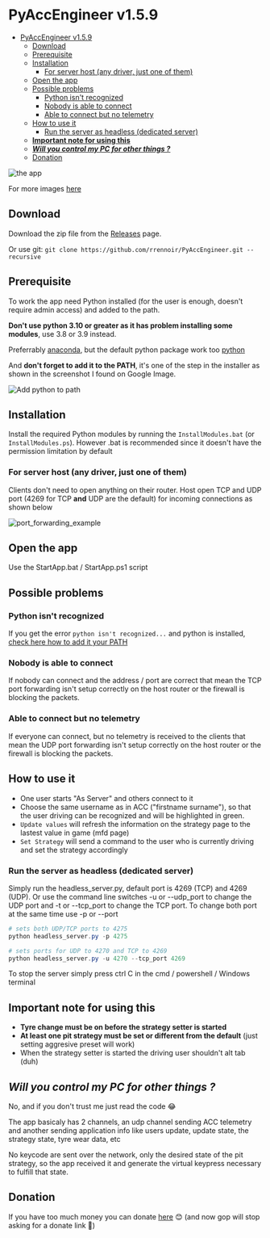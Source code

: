 # PyAccEngineer v1.5.9

- [PyAccEngineer v1.5.9](#pyaccengineer-v159)
  - [Download](#download)
  - [Prerequisite](#prerequisite)
  - [Installation](#installation)
    - [For server host (any driver, just one of them)](#for-server-host-any-driver-just-one-of-them)
  - [Open the app](#open-the-app)
  - [Possible problems](#possible-problems)
    - [Python isn't recognized](#python-isnt-recognized)
    - [Nobody is able to connect](#nobody-is-able-to-connect)
    - [Able to connect but no telemetry](#able-to-connect-but-no-telemetry)
  - [How to use it](#how-to-use-it)
    - [Run the server as headless (dedicated server)](#run-the-server-as-headless-dedicated-server)
  - [**Important note for using this**](#important-note-for-using-this)
  - [***Will you control my PC for other things ?***](#will-you-control-my-pc-for-other-things-)
  - [Donation](#donation)

![the app](https://i.imgur.com/lCR0e42.png)

For more images [here](https://imgur.com/a/ZlYYni5)


## Download

Download the zip file from the [Releases](https://github.com/rrennoir/PyAccEngineer/releases) page.

Or use git: `git clone https://github.com/rrennoir/PyAccEngineer.git --recursive`

## Prerequisite

To work the app need Python installed (for the user is enough, doesn't require admin access) and added to the path. 

**Don't use python 3.10 or greater as it has problem installing some modules**, use 3.8 or 3.9 instead.

Preferrably [anaconda](https://www.anaconda.com/products/individual), but the default python package work too [python](https://www.python.org/downloads/)

And **don't forget to add it to the PATH**, it's one of the step in the installer as shown in the screenshot I found on Google Image.

![Add python to path](https://i.stack.imgur.com/n5uHy.png)

## Installation

Install the required Python modules by running the `InstallModules.bat` (or `InstallModules.ps`). However .bat is recommended since it doesn't have the permission limitation by default

### For server host (any driver, just one of them)

Clients don't need to open anything on their router.
Host open TCP and UDP port (4269 for TCP **and** UDP are the default) for incoming connections as shown below

![port_forwarding_example](https://user-images.githubusercontent.com/32205591/145807682-943e091b-3cd3-4818-b71d-825ce2d52b37.png)

## Open the app

Use the StartApp.bat / StartApp.ps1 script 

## Possible problems

### Python isn't recognized

If you get the error `python isn't recognized...` and python is installed, [check here how to add it your PATH](https://www.educative.io/edpresso/how-to-add-python-to-path-variable-in-windows)

### Nobody is able to connect

If nobody can connect and the address / port are correct that mean the TCP port forwarding isn't setup correctly on the host router or the firewall is blocking the packets.

### Able to connect but no telemetry

If everyone can connect, but no telemetry is received to the clients that mean the UDP port forwarding isn't setup correctly on the host router or the firewall is blocking the packets.

## How to use it

- One user starts "As Server" and others connect to it
- Choose the same username as in ACC ("firstname surname"), so that the user driving can be recognized and will be highlighted in green.
- `Update values` will refresh the information on the strategy page to the lastest value in game (mfd page)
- `Set Strategy` will send a command to the user who is currently driving and set the strategy accordingly

### Run the server as headless (dedicated server)

Simply run the headless_server.py, default port is 4269 (TCP) and 4269 (UDP). Or use the command line switches -u or --udp_port to change the UDP port and -t or --tcp_port to change the TCP port. To change both port at the same time use -p or --port

```powershell
# sets both UDP/TCP ports to 4275
python headless_server.py -p 4275
```

```powershell
# sets ports for UDP to 4270 and TCP to 4269
python headless_server.py -u 4270 --tcp_port 4269
```

To stop the server simply press ctrl C in the cmd / powershell / Windows terminal

## **Important note for using this**

- **Tyre change must be on before the strategy setter is started**
- **At least one pit strategy must be set or different from the default** (just setting aggresive preset will work)
- When the strategy setter is started the driving user shouldn't alt tab (duh)

## ***Will you control my PC for other things ?***

No, and if you don't trust me just read the code 😂

The app basicaly has 2 channels, an udp channel sending ACC telemetry and another sending application info like users update, update state, the strategy state, tyre wear data, etc

No keycode are sent over the network, only the desired state of the pit strategy, so the app received it and generate the virtual keypress necessary to fulfill that state.

## Donation

If you have too much money you can donate [here](https://www.paypal.com/donate?hosted_button_id=H8LHDCTB7R2KC) 😊
(and now gop will stop asking for a donate link 🐒)
